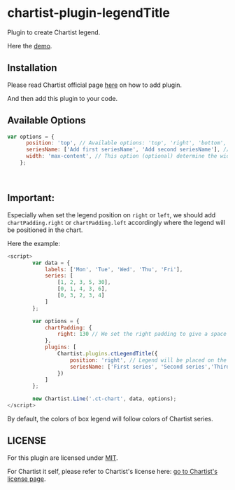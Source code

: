 # chartist-plugin-legendTitle

Plugin to create Chartist legend.

Here the [demo](https://syaifurrizal.github.io/chartist-plugin-legendTitle/).

## Installation

Please read Chartist official page [here](https://gionkunz.github.io/chartist-js/plugins.html) on how to add plugin.

And then add this plugin to your code.

## Available Options

```javascript
var options = {
      position: 'top', // Available options: 'top', 'right', 'bottom', 'left'. All options should be `string`
      seriesName: ['Add first seriesName', 'Add second seriesName'], // This options to naming the series in case the series name didn't declared in main chart options.
      width: 'max-content', // This option (optional) determine the width of legends when placed on left or right of the chart.
    };
```
<br/>

## Important:

Especially when set the legend position on `right` or `left`, we should add `chartPadding.right` or `chartPadding.left` accordingly where the legend will be positioned in the chart.

Here the example:

```javascript
<script>
        var data = {
            labels: ['Mon', 'Tue', 'Wed', 'Thu', 'Fri'],
            series: [
                [1, 2, 3, 5, 30],
                [0, 1, 4, 3, 6],
                [0, 3, 2, 3, 4]
            ]
        };

        var options = {
            chartPadding: {
                right: 130 // We set the right padding to give a space for the legend. For this case we give 130 on the right because we want to place the legend on right position.
            },
            plugins: [
                Chartist.plugins.ctLegendTitle({
                    position: 'right', // Legend will be placed on the right of chart.
                    seriesName: ['First series', 'Second series','Third series']
                })
            ]
        };

        new Chartist.Line('.ct-chart', data, options);
</script>
```

By default, the colors of box legend will follow colors of Chartist series. 

## LICENSE

For this plugin are licensed under [MIT](https://github.com/syaifurrizal/chartist-plugin-legendTitle/blob/main/LICENSE.md).

For Chartist it self, please refer to Chartist's license here: [go to Chartist's license page](https://github.com/gionkunz/chartist-js/blob/develop/LICENSE-MIT).
